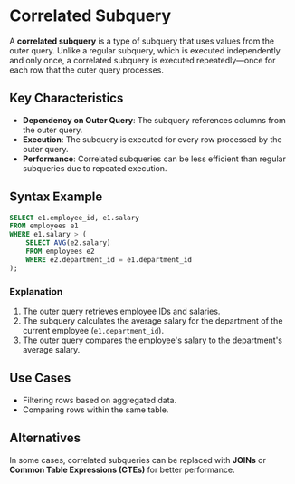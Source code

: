 # Correlated Subquery

A **correlated subquery** is a type of subquery that uses values from the outer query. Unlike a regular subquery, which is executed independently and only once, a correlated subquery is executed repeatedly—once for each row that the outer query processes.

## Key Characteristics
- **Dependency on Outer Query**: The subquery references columns from the outer query.
- **Execution**: The subquery is executed for every row processed by the outer query.
- **Performance**: Correlated subqueries can be less efficient than regular subqueries due to repeated execution.

## Syntax Example
```sql
SELECT e1.employee_id, e1.salary
FROM employees e1
WHERE e1.salary > (
    SELECT AVG(e2.salary)
    FROM employees e2
    WHERE e2.department_id = e1.department_id
);
```

### Explanation
1. The outer query retrieves employee IDs and salaries.
2. The subquery calculates the average salary for the department of the current employee (`e1.department_id`).
3. The outer query compares the employee's salary to the department's average salary.

## Use Cases
- Filtering rows based on aggregated data.
- Comparing rows within the same table.

## Alternatives
In some cases, correlated subqueries can be replaced with **JOINs** or **Common Table Expressions (CTEs)** for better performance.
